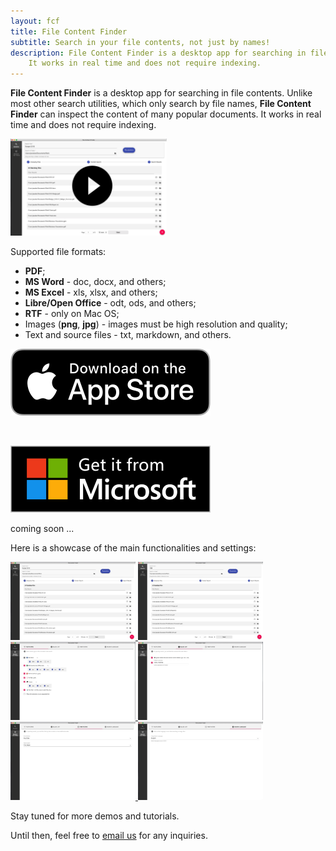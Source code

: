 ```yaml
---
layout: fcf
title: File Content Finder
subtitle: Search in your file contents, not just by names!
description: File Content Finder is a desktop app for searching in file contents.
    It works in real time and does not require indexing.
---
```


<!-- # What is it? -->

<strong>File Content Finder</strong> is a desktop app for searching in file contents.
Unlike most other search utilities, which only search by file names,
<strong>File Content Finder</strong> can inspect the content of many popular
documents. It works in real time and does not require indexing.

<p class="image-gallery">
    <a data-fancybox href="#myVideo">
        <img width="250px" src="./fcf-overview-thumbnail.png" alt="Demo" />
    </a>
</p>

<video controls id="myVideo" style="display:none;" class='video-js' controls preload='auto' data-setup='{}'>
    <source src="/products/file-content-finder/fcf-from-youtube.mp4" type="video/mp4">
    Your browser doesn't support HTML5 video tag.
</video>

Supported file formats:
- **PDF**;
- **MS Word** - doc, docx, and others;
- **MS Excel** - xls, xlsx, and others;
- **Libre/Open Office** - odt, ods, and others;
- **RTF** - only on Mac OS;
- Images (**png**, **jpg**) - images must be high resolution and quality;
- Text and source files - txt, markdown, and others.

<div class="buy-from-stores-container">
    <div class="buy-from-store-link">
        <a href="https://itunes.apple.com/au/app/file-content-finder/id1448621435" target="_">
            <img src="/products/file-content-finder/download_apple_store_320.png" alt="Apple Store" />
        </a>
        <p class="buy-store-ghost-caption">&nbsp;</p>
    </div>
    <div class="buy-from-store-link buy-from-store-link-disabled">
        <!-- <a href="#"> -->
            <img src="/products/file-content-finder/download_microsoft_store_320_sized.png" alt="Microsoft Store" />
        <!-- </a> -->
        <p class="buy-store-ghost-caption">coming soon ...</p>
    </div>
</div>

Here is a showcase of the main functionalities and settings:

<!-- Fancy Box doco - https://fancyapps.com/fancybox/3/docs/#images -->
<p class="image-gallery">
    <a data-fancybox="english-fcf" href="./screenshots/English Search.png" data-caption="Search in English.">
        <img width="200px" src="./screenshots/English Search.png.jpg"  alt="Screenshot" />
    </a>
    <a data-fancybox="english-fcf" href="./screenshots/Chinese Search.png" data-caption="Search in Chinese.">
        <img width="200px" src="./screenshots/Chinese Search.png.jpg"  alt="Screenshot" />
    </a>
    <a data-fancybox="english-fcf" href="./screenshots/Settings - 1 File Filters.png" data-caption="Configure Search - Select which files to include and exclude.">
        <img width="200px" src="./screenshots/Settings - 1 File Filters.png.jpg"  alt="Screenshot" />
    </a>
    <a data-fancybox="english-fcf" href="./screenshots/Settings - 2 Black list.png" data-caption="Configure Search - Select which folder to ignore.">
        <img width="200px" src="./screenshots/Settings - 2 Black list.png.jpg" alt="Screenshot" />
    </a>
    <a data-fancybox="english-fcf" href="./screenshots/Settings - 3 Time Filters.png" data-caption="Configure Search - Include/exclude files based on their modificaion and creation times.">
        <img width="200px" src="./screenshots/Settings - 3 Time Filters.png.jpg" alt="Screenshot" />
    </a>
    <a data-fancybox="english-fcf" href="./screenshots/Settings - 4 OCR Language.png"  data-caption="Configure Search - Select OCR language.">
        <img width="200px" src="./screenshots/Settings - 4 OCR Language.png.jpg" alt="Screenshot" />
    </a>
<p>


Stay tuned for more demos and tutorials.

Until then, feel free to <a href="mailto:info@geosytemsdev.com">email us</a> for any inquiries.